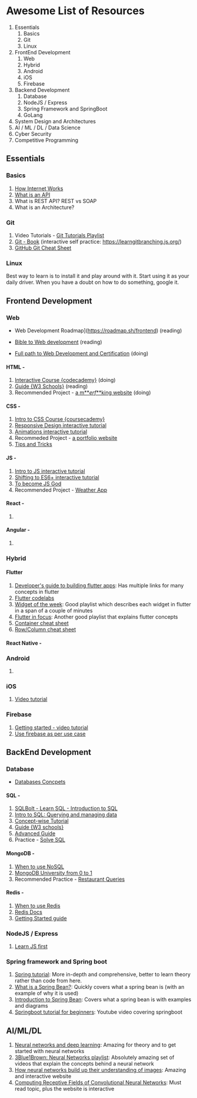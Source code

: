 # Awesome List of Resources 

1. Essentials
   1. Basics
   2. Git
   3. Linux
2. FrontEnd Development
   1. Web
   2. Hybrid 
   3. Android
   4. iOS
   5. Firebase
3. Backend Development
   1. Database
   2. NodeJS / Express
   3. Spring Framework and SpringBoot
   4. GoLang
4. System Design and Architectures
5. AI / ML / DL / Data Science
6. Cyber Security
7. Competitive Programming



## Essentials

### Basics

1. [How Internet Works](https://youtu.be/TNQsmPf24go)
2. [What is an API](https://youtu.be/s7wmiS2mSXY)
3. What is REST API? REST vs SOAP
4. What is an Architecture?



### Git

1. Video Tutorials - [Git Tutorials Playlist](https://www.youtube.com/playlist?list=PL6gx4Cwl9DGAKWClAD_iKpNC0bGHxGhcx)
2. [Git - Book](https://git-scm.com/book/en/v2) (interactive self practice: https://learngitbranching.js.org/)
3. [GitHub Git Cheat Sheet](https://github.github.com/training-kit/downloads/github-git-cheat-sheet/)



### Linux
Best way to learn is to install it and play around with it. Start using it as your daily driver. When you have a doubt on how to do something, google it.



## Frontend Development



### Web

- Web Development Roadmap](https://roadmap.sh/frontend) (reading)

- [Bible to Web development](https://developer.mozilla.org/en-US/docs/Learn) (reading)

- [Full path to Web Development and Certification](https://www.freecodecamp.org/) (doing)

#### HTML -

1. [Interactive Course {codecademy}](https://www.codecademy.com/learn/learn-html) (doing)
2. [Guide {W3 Schools}](https://www.w3schools.com/html/) (reading)
3. Recommended Project - [a m***erf*\*\*king website](http://bettermotherfuckingwebsite.com/) (doing)

#### CSS -

1. [Intro to CSS Course {coursecademy}](https://www.codecademy.com/learn/learn-css)
2. [Responsive Design interactive tutorial](https://scrimba.com/course/gresponsive)
3. [Animations interactive tutorial](https://scrimba.com/course/gcssanimations)
4. Recommeded Project - [a portfolio website](https://www.freecodecamp.org/learn/responsive-web-design/responsive-web-design-projects/build-a-personal-portfolio-webpage)
5. [Tips and Tricks](https://css-tricks.com/)

#### JS - 

1. [Intro to JS interactive tutorial](https://scrimba.com/course/gintrotojavascript)
2. [Shifting to ES6+ interactive tutorial](https://scrimba.com/course/gintrotoes6)
3. [To become JS God](https://javascript.info/)
4. Recommended Project - [Weather App](https://youtu.be/wPElVpR1rwA)

#### React - 

1. 

#### Angular -

1. 



### Hybrid

#### Flutter
1. [Developer's guide to building flutter apps](https://blog.solutelabs.com/flutter-tutorial-for-developers-step-by-step-guide-to-building-apps-28a70040edb9): Has multiple links for many concepts in flutter
2. [Flutter codelabs](https://flutter.dev/docs/codelabs)
3. [Widget of the week](https://www.youtube.com/playlist?list=PLjxrf2q8roU23XGwz3Km7sQZFTdB996iG): Good playlist which describes each widget in flutter in a span of a couple of minutes
4. [Flutter in focus](https://www.youtube.com/playlist?list=PLjxrf2q8roU2HdJQDjJzOeO6J3FoFLWr2): Another good playlist that explains flutter concepts
5. [Container cheat sheet](https://medium.com/jlouage/container-de5b0d3ad184)
6. [Row/Column cheat sheet](https://medium.com/jlouage/flutter-row-column-cheat-sheet-78c38d242041)

#### React Native -



### Android

1. 



### iOS

1. [Video tutorial](https://www.youtube.com/playlist?list=PL23Revp-82LK7_7LQx48U1vja9IRkpBZP)



### Firebase

1. [Getting started - video tutorial](https://www.youtube.com/watch?v=9kRgVxULbag)
2. [Use firebase as per use case](https://firebase.google.com/docs)



## BackEnd Development



### Database

- [Databases Concpets](https://www.geeksforgeeks.org/dbms/)



#### SQL - 

1. [SQLBolt - Learn SQL - Introduction to SQL](https://sqlbolt.com/)
2. [Intro to SQL: Querying and managing data](https://www.khanacademy.org/computing/computer-programming/sql)
3. [Concept-wise Tutorial](https://www.geeksforgeeks.org/sql-tutorial/)
4. [Guide {W3 schools}](https://www.codecademy.com/learn/learn-sql)
5. [Advanced Guide](https://www.kaggle.com/learn/advanced-sql)
6. Practice - [Solve SQL](https://www.hackerrank.com/domains/sql)



#### MongoDB -

1. [When to use NoSQL](https://www.geeksforgeeks.org/sql-vs-nosql-which-one-is-better-to-use/)
2. [MongoDB University from 0 to 1](https://university.mongodb.com/learning_paths/developer)
3. Recommended Practice - [Restaurant Queries](https://www.w3resource.com/mongodb-exercises/)



#### Redis - 

1. [When to use Redis](https://youtu.be/Wxd6sMUhgBg)
2. [Redis Docs](https://redislabs.com/ebook/part-1-getting-started/chapter-1-getting-to-know-redis/)
3. [Getting Started guide](https://redislabs.com/get-started-with-redis/?_ga=2.16437938.523137650.1596354466-1504369867.1596354466)





### NodeJS / Express

1. [Learn JS first](https://javascript.info/)


### Spring framework and Spring boot
1. [Spring tutorial](https://www.tutorialspoint.com/spring/index.htm): More in-depth and comprehensive, better to learn theory rather than code from here.
2. [What is a Spring Bean?](https://www.baeldung.com/spring-bean): Quickly covers what a spring bean is (with an example of why it is used)
3. [Introduction to Spring Bean](https://dzone.com/articles/what-are-spring-beans-spring-tutorial-spring-basic-1): Covers what a spring bean is with examples and diagrams
4. [Springboot tutorial for beginners](https://www.youtube.com/watch?v=vtPkZShrvXQ): Youtube video covering springboot

## AI/ML/DL
1. [Neural networks and deep learning](http://neuralnetworksanddeeplearning.com): Amazing for theory and to get started with neural networks
2. [3Blue1Brown: Neural Networks playlist](https://www.youtube.com/playlist?list=PLZHQObOWTQDNU6R1_67000Dx_ZCJB-3pi): Absolutely amazing set of videos that explain the concepts behind a neural network
3. [How neural networks build up their understanding of images](https://distill.pub/2017/feature-visualization/): Amazing and interactive website
4. [Computing Receptive Fields of Convolutional Neural Networks](https://distill.pub/2019/computing-receptive-fields/): Must read topic, plus the website is interactive
